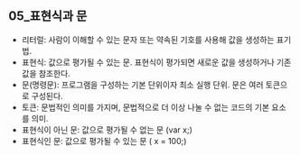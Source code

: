 ## 05_표현식과 문

- 리터럴: 사람이 이해할 수 있는 문자 또는 약속된 기호를 사용해 값을 생성하는 표기법.
- 표현식: 값으로 평가될 수 있는 문. 표현식이 평가되면 새로운 값을 생성하거나 기존 값을 참조한다.
- 문(명령문): 프로그램을 구성하는 기본 단위이자 최소 실행 단위. 문은 여러 토큰으로 구성된다.
- 토큰: 문법적인 의미를 가지며, 문법적으로 더 이상 나눌 수 없는 코드의 기본 요소를 의미.
- 표현식이 아닌 문: 값으로 평가될 수 없는 문 (var x;)
- 표현식인 문: 값으로 평가될 수 있는 문 ( x = 100;)
